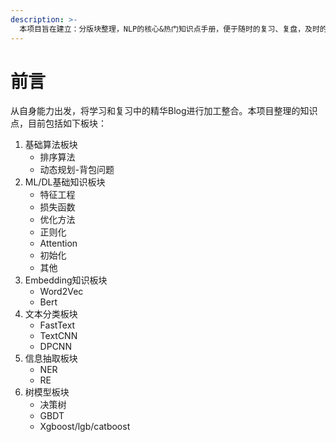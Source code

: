 ```yaml
---
description: >-
  本项目旨在建立：分版块整理，NLP的核心&热门知识点手册，便于随时的复习、复盘，及时的归纳总结。PS：内容中就不反复copy基本教程了，参照百面机器学习的那种问答形式进行整理。
---
```


# 前言

从自身能力出发，将学习和复习中的精华Blog进行加工整合。本项目整理的知识点，目前包括如下板块：

1. 基础算法板块
   - 排序算法
   - 动态规划-背包问题
2. ML/DL基础知识板块
   - 特征工程
   - 损失函数
   - 优化方法
   - 正则化
   - Attention
   - 初始化
   - 其他
3. Embedding知识板块
   - Word2Vec
   - Bert
4. 文本分类板块
   - FastText
   - TextCNN
   - DPCNN
5. 信息抽取板块
   - NER
   - RE
6. 树模型板块
   - 决策树
   - GBDT
   - Xgboost/lgb/catboost
